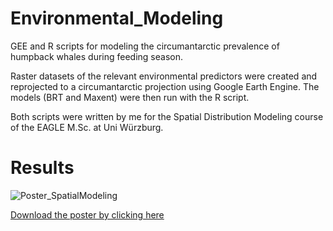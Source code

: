 # Environmental_Modeling

GEE and R scripts for modeling the circumantarctic prevalence of humpback whales during feeding season.

Raster datasets of the relevant environmental predictors were created and reprojected to a circumantarctic projection using Google Earth Engine.
The models (BRT and Maxent) were then run with the R script.

Both scripts were written by me for the Spatial Distribution Modeling course of the EAGLE M.Sc. at Uni Würzburg.

# Results

![Poster_SpatialModeling](https://user-images.githubusercontent.com/47328647/145679051-6061a021-3ab8-4438-a9f7-70dde8614879.png)


[Download the poster by clicking here](https://github.com/mw-95/Environmental_Modeling/files/7697138/Poster_SpatialModeling.pdf)
